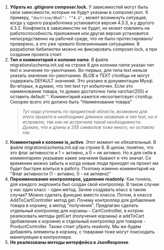 # 
1. **Убрать из .gitignore composer.lock.** У зависимостей могут быть свои зависимости, которые не будут указаны в composer.json. К примеру, `"doctrine/dbal": "^4.1",` может возникнуть ситуация, когда у одного разрабочтика установится версия 4.3.3, а у другого 4.3.2. Конфликта в зависимостях не будет, но может повлиять на работоспособность приложения или другая версия установится непосредственно на рабочей среде, что не было протестировано/проверено, а это уже чревато болезненными ситуациями. В разработке бибилиотек можно не фиксировать composer.lock, а при создании проекта стоит. 
2. **Тип и комментарий к колонке name**. В файле migrations\schema.init.sql на строке 8 для колонки name указан тип text и значение по-умолчанию. Во-первых, для типа text нельзя указать значение по-умолчанию. BLOB и TEXT столбцы не могут содержать DEFAULT значений. Это указано в документации Mysql. Во-вторых, я думаю, что тип text тут избыточен. Если это наименование товара, то думаю достаточно типа varchar(255) и оставить default ''. Комментарий кажется несоответсвует столбцу. Скоорее всего это должно быть "Наименование товара" 
   >*Тут надо уточнить по предметной области, возможно для этого проекта и необходимо длинное название и тип text, но я исправлю, так как не встречала такой необходимости. Думаю, что и длины в 255 символов тоже много, но оставлю так* 
3. **Комментарий к колонке is_active**. Этот момент не обязательный. В файле migrations\schema.init.sql на строке 6. В целом, понятно, что это флаг активности и 1 = активно, а 0 = не активно. Но я для себя в комментариях указываю какие значения бывают и что значат. Со временем можно забыть и когда новые люди приходят на проект им будет быстрее влиться в работу. Поэтому изменю комментарий на "Флаг активности (1 - активно, 0 - не активно)"
4. **Переименование контроллеров, удаление readonly**. Как поняла, для каждого эндпоинта был создан свой контроллер. В таком случае у нас один класс - один метод. Зачем создавать класс в таком случае? Можно сделать функцию вместо класса. Потом, в классе AddToCartController метод get. Почему контроллер для добавления товара в корзину, а метод "получения". Предлагаю сделать отдельный контроллер для корзины - CartControlller, в котром реализовать методы getCart (получение корзины) и addToCart (добавление к корзине) и отдельный контроллер для товаров - ProductController. Также стоит убрать readonly. Мы же будем добавлять элементы в корзину, с товарами тоже могут поисходить манипуляции в контроллере.
5. **Не реализованы методы интерфейса в JsonResponse**.   